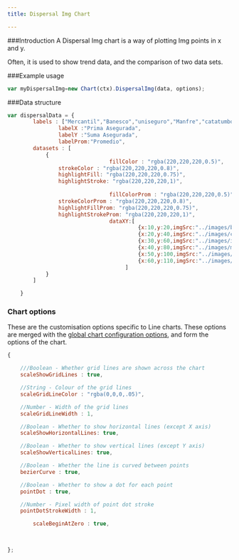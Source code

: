```yaml
---
title: Dispersal Img Chart

---
```

###Introduction
A Dispersal Img chart is a way of plotting Img points in  x and y.

Often, it is used to show trend data, and the comparison of two data sets.

<div class="canvas-holder">
	<canvas width="250" height="125"></canvas>
</div>

###Example usage
```javascript
var myDispersalImg=new Chart(ctx).DispersalImg(data, options);
```
###Data structure

```javascript
var dispersalData = {
		labels : ["Mercantil","Banesco","uniseguro","Manfre","catatumbo","seguritas"],
                labelX :"Prima Asegurada",
                labelY :"Suma Asegurada",
                labelProm:"Promedio",
		datasets : [
			{
                                fillColor : "rgba(220,220,220,0.5)",
				strokeColor : "rgba(220,220,220,0.8)",
				highlightFill: "rgba(220,220,220,0.75)",
				highlightStroke: "rgba(220,220,220,1)",
                                
                                fillColorProm : "rgba(220,220,220,0.5)",
				strokeColorProm : "rgba(220,220,220,0.8)",
				highlightFillProm: "rgba(220,220,220,0.75)",
				highlightStrokeProm: "rgba(220,220,220,1)",
                                dataXY:[
                                         {x:10,y:20,imgSrc:"../images/banesco.png"},
                                         {x:20,y:40,imgSrc:"../images/constitucion.png"},
                                         {x:30,y:60,imgSrc:"../images/ibero.png"},
                                         {x:40,y:80,imgSrc:"../images/mapfre.png"},
                                         {x:50,y:100,imgSrc:"../images/mercantil.png"},
                                         {x:60,y:110,imgSrc:"../images/multinacional.png"}
                                     ]
			}
		]

	}
```




### Chart options

These are the customisation options specific to Line charts. These options are merged with the [global chart configuration options](#getting-started-global-chart-configuration), and form the options of the chart.

```javascript
{

	///Boolean - Whether grid lines are shown across the chart
	scaleShowGridLines : true,

	//String - Colour of the grid lines
	scaleGridLineColor : "rgba(0,0,0,.05)",

	//Number - Width of the grid lines
	scaleGridLineWidth : 1,

	//Boolean - Whether to show horizontal lines (except X axis)
	scaleShowHorizontalLines: true,

	//Boolean - Whether to show vertical lines (except Y axis)
	scaleShowVerticalLines: true,

	//Boolean - Whether the line is curved between points
	bezierCurve : true,

	//Boolean - Whether to show a dot for each point
	pointDot : true,

	//Number - Pixel width of point dot stroke
	pointDotStrokeWidth : 1,

        scaleBeginAtZero : true,

	
	
};
```
